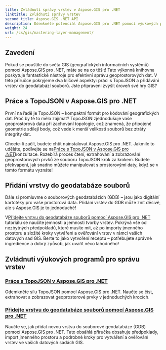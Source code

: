 ```yaml
---
title: Zvládnutí správy vrstev v Aspose.GIS pro .NET
linktitle: Zvládnutí správy vrstev
second_title: Aspose.GIS .NET API
description: Odemkněte potenciál Aspose.GIS pro .NET pomocí výukových programů na TopoJSON a File Geodatabases. Zjednodušte si správu vrstev.
weight: 24
url: /cs/gis/mastering-layer-management/
---
```

## Zavedení

Pokud se pouštíte do světa GIS (geografických informačních systémů) pomocí Aspose.GIS pro .NET, máte se na co těšit! Tato výkonná knihovna poskytuje fantastické nástroje pro efektivní správu geoprostorových dat. V této příručce pokryjeme dva klíčové aspekty: práci s TopoJSON a přidávání vrstev do geodatabází souborů. Jste připraveni zvýšit úroveň své hry GIS?

## Práce s TopoJSON v Aspose.GIS pro .NET

První na řadě je TopoJSON – kompaktní formát pro kódování geografických dat. Proč by tě to mělo zajímat? TopoJSON zjednodušuje vaše geoprostorová data při zachování topologie, což znamená, že připojené geometrie sdílejí body, což vede k menší velikosti souborů bez ztráty integrity dat. 

 Chcete-li začít, budete chtít nainstalovat Aspose.GIS pro .NET. Jakmile to uděláte, podívejte se na[Práce s TopoJSON v Aspose.GIS pro .NET](./working-with-topojson/)konzultace. Rozebírá proces čtení, extrahování a zobrazování geoprostorových prvků ze souboru TopoJSON krok za krokem. Budete překvapeni, jak snadno můžete manipulovat s prostorovými daty, když se v tomto formátu vyznáte!

## Přidání vrstvy do geodatabáze souborů

Dále si promluvme o souborových geodatabázích (GDB) – jsou jako digitální kartotéky pro vaše prostorová data. Přidání vrstev do GDB může znít děsivě, ale s Aspose.GIS je to jednoduché! 

 V[Přidejte vrstvu do geodatabáze souborů pomocí Aspose.GIS pro .NET](./add-layer-to-file-geo-database/) tutoriálu se naučíte jemnosti a jemnosti tvorby vrstev. Pokrývá vše od nezbytných předpokladů, které musíte mít, až po importy jmenného prostoru a složité kroky vytváření a ověřování vrstev v rámci vašich datových sad GIS. Berte to jako vytvoření receptu – potřebujete správné ingredience a dobrý způsob, jak uvařit něco lahodného!

## Zvládnutí výukových programů pro správu vrstev
### [Práce s TopoJSON v Aspose.GIS pro .NET](./working-with-topojson/)
Odemkněte sílu TopoJSON pomocí Aspose.GIS pro .NET. Naučte se číst, extrahovat a zobrazovat geoprostorové prvky v jednoduchých krocích.
### [Přidejte vrstvu do geodatabáze souborů pomocí Aspose.GIS pro .NET](./add-layer-to-file-geo-database/)
Naučte se, jak přidat novou vrstvu do souborové geodatabáze (GDB) pomocí Aspose.GIS pro .NET. Tato obsáhlá příručka obsahuje předpoklady, import jmenného prostoru a podrobné kroky pro vytváření a ověřování vrstev ve vašich datových sadách GIS.